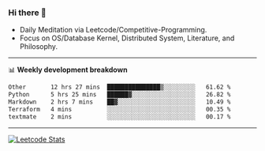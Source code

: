 ### Hi there 👋
* Daily Meditation via Leetcode/Competitive-Programming.
* Focus on OS/Database Kernel, Distributed System, Literature, and Philosophy.

-------

📊 **Weekly development breakdown**
<!--START_SECTION:waka-->

```txt
Other       12 hrs 27 mins  ███████████████▒░░░░░░░░░   61.62 %
Python      5 hrs 25 mins   ██████▓░░░░░░░░░░░░░░░░░░   26.82 %
Markdown    2 hrs 7 mins    ██▓░░░░░░░░░░░░░░░░░░░░░░   10.49 %
Terraform   4 mins          ░░░░░░░░░░░░░░░░░░░░░░░░░   00.35 %
textmate    2 mins          ░░░░░░░░░░░░░░░░░░░░░░░░░   00.17 %
```

<!--END_SECTION:waka-->

-------

[![Leetcode Stats](https://leetcard.jacoblin.cool/hzhang413?font=Fira+Mono)](https://leetcode.com/fxrc)
<!-- ![image](./cyberpunk-ghost-in-the-shell.gif)
![image](./gis-archive.png) -->
